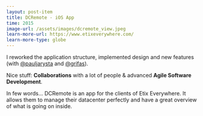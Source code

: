 ```yaml
---
layout: post-item
title: DCRemote - iOS App
time: 2015
image-url: /assets/images/dcremote_view.jpeg
learn-more-url: https://www.etixeverywhere.com/
learn-more-type: globe
---
```


I reworked the application structure, implemented design and new features (with [@pauljarysta](https://github.com/pauljarysta) and [@grifas](https://github.com/grifas)).

Nice stuff: **Collaborations** with a lot of people & advanced **Agile Software Development**.

In few words... DCRemote is an app for the clients of Etix Everywhere. It allows them to manage their datacenter perfectly and have a great overview of what is going on inside.
